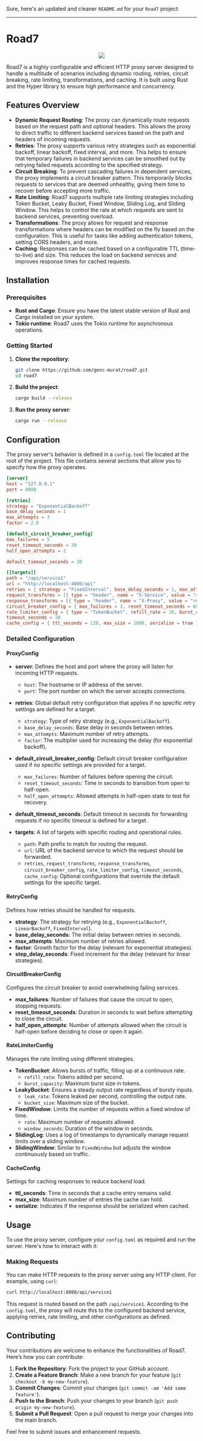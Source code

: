 Sure, here's an updated and cleaner `README.md` for your `Road7` project:

---

# Road7

<div align="center">
    <img src="/road7logo.png">
</div>

Road7 is a highly configurable and efficient HTTP proxy server designed to handle a multitude of scenarios including dynamic routing, retries, circuit breaking, rate limiting, transformations, and caching. It is built using Rust and the Hyper library to ensure high performance and concurrency.

## Features Overview

- **Dynamic Request Routing**: The proxy can dynamically route requests based on the request path and optional headers. This allows the proxy to direct traffic to different backend services based on the path and headers of incoming requests.
- **Retries**: The proxy supports various retry strategies such as exponential backoff, linear backoff, fixed interval, and more. This helps to ensure that temporary failures in backend services can be smoothed out by retrying failed requests according to the specified strategy.
- **Circuit Breaking**: To prevent cascading failures in dependent services, the proxy implements a circuit breaker pattern. This temporarily blocks requests to services that are deemed unhealthy, giving them time to recover before accepting more traffic.
- **Rate Limiting**: Road7 supports multiple rate limiting strategies including Token Bucket, Leaky Bucket, Fixed Window, Sliding Log, and Sliding Window. This helps to control the rate at which requests are sent to backend services, preventing overload.
- **Transformations**: The proxy allows for request and response transformations where headers can be modified on the fly based on the configuration. This is useful for tasks like adding authentication tokens, setting CORS headers, and more.
- **Caching**: Responses can be cached based on a configurable TTL (time-to-live) and size. This reduces the load on backend services and improves response times for cached requests.

## Installation

### Prerequisites

- **Rust and Cargo**: Ensure you have the latest stable version of Rust and Cargo installed on your system.
- **Tokio runtime**: Road7 uses the Tokio runtime for asynchronous operations.

### Getting Started

1. **Clone the repository**:
   ```bash
   git clone https://github.com/genc-murat/road7.git
   cd road7
   ```

2. **Build the project**:
   ```bash
   cargo build --release
   ```

3. **Run the proxy server**:
   ```bash
   cargo run --release
   ```

## Configuration

The proxy server's behavior is defined in a `config.toml` file located at the root of the project. This file contains several sections that allow you to specify how the proxy operates.

```toml
[server]
host = "127.0.0.1"
port = 8080

[retries]
strategy = "ExponentialBackoff"
base_delay_seconds = 1
max_attempts = 3
factor = 2.0

[default_circuit_breaker_config]
max_failures = 5
reset_timeout_seconds = 30
half_open_attempts = 2

default_timeout_seconds = 30

[[targets]]
path = "/api/service1"
url = "http://localhost:4000/api"
retries = { strategy = "FixedInterval", base_delay_seconds = 1, max_attempts = 5 }
request_transforms = [{ type = "header", name = "X-Service", value = "service1", operation = "Set" }]
response_transforms = [{ type = "header", name = "X-Proxy", value = "road7", operation = "Set" }]
circuit_breaker_config = { max_failures = 3, reset_timeout_seconds = 60, half_open_attempts = 1 }
rate_limiter_config = { type = "TokenBucket", refill_rate = 10, burst_capacity = 20 }
timeout_seconds = 20
cache_config = { ttl_seconds = 120, max_size = 1000, serialize = true }
```

### Detailed Configuration

#### ProxyConfig

- **server**: Defines the host and port where the proxy will listen for incoming HTTP requests.
  - `host`: The hostname or IP address of the server.
  - `port`: The port number on which the server accepts connections.

- **retries**: Global default retry configuration that applies if no specific retry settings are defined for a target.
  - `strategy`: Type of retry strategy (e.g., `ExponentialBackoff`).
  - `base_delay_seconds`: Base delay in seconds between retries.
  - `max_attempts`: Maximum number of retry attempts.
  - `factor`: The multiplier used for increasing the delay (for exponential backoff).

- **default_circuit_breaker_config**: Default circuit breaker configuration used if no specific settings are provided for a target.
  - `max_failures`: Number of failures before opening the circuit.
  - `reset_timeout_seconds`: Time in seconds to transition from open to half-open.
  - `half_open_attempts`: Allowed attempts in half-open state to test for recovery.

- **default_timeout_seconds**: Default timeout in seconds for forwarding requests if no specific timeout is defined for a target.

- **targets**: A list of targets with specific routing and operational rules.
  - `path`: Path prefix to match for routing the request.
  - `url`: URL of the backend service to which the request should be forwarded.
  - `retries`, `request_transforms`, `response_transforms`, `circuit_breaker_config`, `rate_limiter_config`, `timeout_seconds`, `cache_config`: Optional configurations that override the default settings for the specific target.

#### RetryConfig

Defines how retries should be handled for requests.
- **strategy**: The strategy for retrying (e.g., `ExponentialBackoff`, `LinearBackoff`, `FixedInterval`).
- **base_delay_seconds**: The initial delay between retries in seconds.
- **max_attempts**: Maximum number of retries allowed.
- **factor**: Growth factor for the delay (relevant for exponential strategies).
- **step_delay_seconds**: Fixed increment for the delay (relevant for linear strategies).

#### CircuitBreakerConfig

Configures the circuit breaker to avoid overwhelming failing services.
- **max_failures**: Number of failures that cause the circuit to open, stopping requests.
- **reset_timeout_seconds**: Duration in seconds to wait before attempting to close the circuit.
- **half_open_attempts**: Number of attempts allowed when the circuit is half-open before deciding to close or open it again.

#### RateLimiterConfig

Manages the rate limiting using different strategies.
- **TokenBucket**: Allows bursts of traffic, filling up at a continuous rate.
  - `refill_rate`: Tokens added per second.
  - `burst_capacity`: Maximum burst size in tokens.
- **LeakyBucket**: Ensures a steady output rate regardless of bursty inputs.
  - `leak_rate`: Tokens leaked per second, controlling the output rate.
  - `bucket_size`: Maximum size of the bucket.
- **FixedWindow**: Limits the number of requests within a fixed window of time.
  - `rate`: Maximum number of requests allowed.
  - `window_seconds`: Duration of the window in seconds.
- **SlidingLog**: Uses a log of timestamps to dynamically manage request limits over a sliding window.
- **SlidingWindow**: Similar to `FixedWindow` but adjusts the window continuously based on traffic.

#### CacheConfig

Settings for caching responses to reduce backend load.
- **ttl_seconds**: Time in seconds that a cache entry remains valid.
- **max_size**: Maximum number of entries the cache can hold.
- **serialize**: Indicates if the response should be serialized when cached.

## Usage

To use the proxy server, configure your `config.toml` as required and run the server. Here's how to interact with it:

### Making Requests

You can make HTTP requests to the proxy server using any HTTP client. For example, using `curl`:

```bash
curl http://localhost:8080/api/service1
```

This request is routed based on the path `/api/service1`. According to the `config.toml`, the proxy will route this to the configured backend service, applying retries, rate limiting, and other configurations as defined.

## Contributing

Your contributions are welcome to enhance the functionalities of Road7. Here’s how you can contribute:

1. **Fork the Repository**: Fork the project to your GitHub account.
2. **Create a Feature Branch**: Make a new branch for your feature (`git checkout -b my-new-feature`).
3. **Commit Changes**: Commit your changes (`git commit -am 'Add some feature'`).
4. **Push to the Branch**: Push your changes to your branch (`git push origin my-new-feature`).
5. **Submit a Pull Request**: Open a pull request to merge your changes into the main branch.

Feel free to submit issues and enhancement requests.